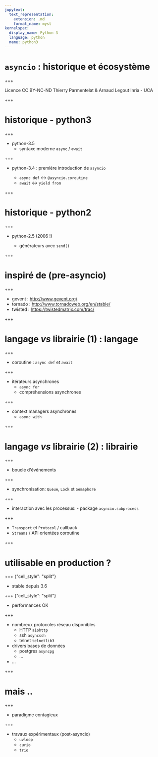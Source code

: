 ```yaml
---
jupytext:
  text_representation:
    extension: .md
    format_name: myst
kernelspec:
  display_name: Python 3
  language: python
  name: python3
---
```


# `asyncio` : historique et écosystème

+++

<div class="licence">
<span>Licence CC BY-NC-ND</span>
<span>Thierry Parmentelat &amp; Arnaud Legout</span>
<span>Inria - UCA</span>
</div>

+++

# historique - python3

+++

* python-3.5 
  * syntaxe moderne `async` / `await`

+++

* python-3.4 : première introduction de `asyncio`

  * `async def` $\longleftrightarrow$ `@asyncio.coroutine` 
  * `await` $\longleftrightarrow$ `yield from`

+++

# historique - python2

+++

* python-2.5 (2006 !)

  * générateurs avec `send()`

+++

# inspiré de (pre-asyncio)

+++

* gevent : http://www.gevent.org/
* tornado : http://www.tornadoweb.org/en/stable/
* twisted : https://twistedmatrix.com/trac/

+++

# langage *vs* librairie (1) : langage

+++

* coroutine : `async def` et `await`

+++

* itérateurs asynchrones
  * `async for`
  * compréhensions asynchrones

+++

* context managers asynchrones
  * `async with`

+++

# langage *vs* librairie (2) : librairie

+++

* boucle d'événements

+++

* synchronisation: `Queue`, `Lock` et `Semaphore`

+++

* interaction avec les processus: - package `asyncio.subprocess`

+++

* `Transport` et `Protocol` / callback
* `Streams` / API orientées coroutine

+++

# utilisable en production ?

+++ {"cell_style": "split"}

* stable depuis 3.6

+++ {"cell_style": "split"}

* performances OK

+++

* nombreux protocoles réseau disponibles
  * HTTP `aiohttp`
  * ssh `asyncssh`
  * telnet `telnetlib3`
* drivers bases de données
  * postgres `asyncpg`
  * ...
* ...

+++

# mais ..

+++

* paradigme contagieux

+++

* travaux expérimentaux (post-asyncio)
  * `uvloop` 
  * `curio`
  * `trio`
